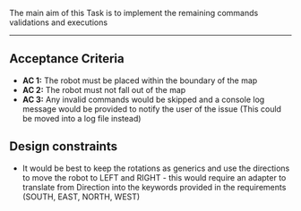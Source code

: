 The main aim of this Task is to implement the remaining commands validations and executions

---
## Acceptance Criteria
- **AC 1:** The robot must be placed within the boundary of the map
- **AC 2:** The robot must not fall out of the map
- **AC 3:** Any invalid commands would be skipped and a console log message would be provided to notify the user of the issue (This could be moved into a log file instead)
## Design constraints
- It would be best to keep the rotations as generics and use the directions to move the robot to LEFT and RIGHT - this would require an adapter to translate from Direction into the keywords provided in the requirements (SOUTH, EAST, NORTH, WEST)